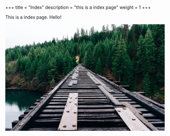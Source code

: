 +++
title = "Index"
description = "this is a index page"
weight = 1
+++


This is a index page. Hello!

![](./forest-1.jpg)
